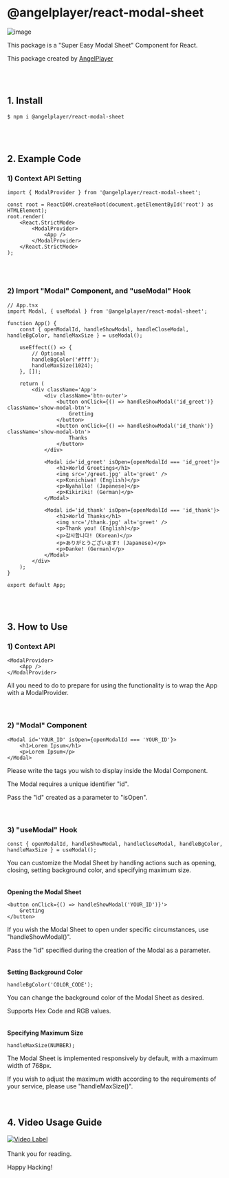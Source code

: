 # @angelplayer/react-modal-sheet

![image](https://github.com/user-attachments/assets/9494bfdf-5f98-43f3-bc40-a6c6cddd5473)

This package is a "Super Easy Modal Sheet" Component for React.

This package created by [AngelPlayer](https://angelplayer.tistory.com/)

<br/><br/>

## 1. Install

```bash
$ npm i @angelplayer/react-modal-sheet
```

<br/><br/>

## 2. Example Code

### 1) Context API Setting

```tsx
import { ModalProvider } from '@angelplayer/react-modal-sheet';

const root = ReactDOM.createRoot(document.getElementById('root') as HTMLElement);
root.render(
    <React.StrictMode>
        <ModalProvider>
            <App />
        </ModalProvider>
    </React.StrictMode>
);
```

<br/><br/>

### 2) Import "Modal" Component, and "useModal" Hook

```tsx
// App.tsx
import Modal, { useModal } from '@angelplayer/react-modal-sheet';

function App() {
    const { openModalId, handleShowModal, handleCloseModal, handleBgColor, handleMaxSize } = useModal();

    useEffect(() => {
        // Optional
        handleBgColor('#fff');
        handleMaxSize(1024);
    }, []);

    return (
        <div className='App'>
            <div className='btn-outer'>
                <button onClick={() => handleShowModal('id_greet')} className='show-modal-btn'>
                    Gretting
                </button>
                <button onClick={() => handleShowModal('id_thank')} className='show-modal-btn'>
                    Thanks
                </button>
            </div>

            <Modal id='id_greet' isOpen={openModalId === 'id_greet'}>
                <h1>World Greetings</h1>
                <img src='/greet.jpg' alt='greet' />
                <p>Konichiwa! (English)</p>
                <p>Nyahallo! (Japanese)</p>
                <p>Kikiriki! (German)</p>
            </Modal>

            <Modal id='id_thank' isOpen={openModalId === 'id_thank'}>
                <h1>World Thanks</h1>
                <img src='/thank.jpg' alt='greet' />
                <p>Thank you! (English)</p>
                <p>감사합니다! (Korean)</p>
                <p>ありがとうございます! (Japanese)</p>
                <p>Danke! (German)</p>
            </Modal>
        </div>
    );
}

export default App;
```

<br/><br/>

## 3. How to Use

### 1) Context API

```tsx
<ModalProvider>
    <App />
</ModalProvider>
```

All you need to do to prepare for using the functionality is to wrap the App with a ModalProvider.
<br/><br/><br/>

### 2) "Modal" Component

```tsx
<Modal id='YOUR_ID' isOpen={openModalId === 'YOUR_ID'}>
    <h1>Lorem Ipsum</h1>
    <p>Lorem Ipsum</p>
</Modal>
```

Please write the tags you wish to display inside the Modal Component.

The Modal requires a unique identifier "id".

Pass the "id" created as a parameter to "isOpen".
<br/><br/><br/>

### 3) "useModal" Hook

```tsx
const { openModalId, handleShowModal, handleCloseModal, handleBgColor, handleMaxSize } = useModal();
```

You can customize the Modal Sheet by handling actions such as opening, closing, setting background color, and specifying maximum size.
<br/><br/><br/>
<b>Opening the Modal Sheet</b>

```tsx
<button onClick={() => handleShowModal('YOUR_ID')}'>
    Gretting
</button>
```

If you wish the Modal Sheet to open under specific circumstances, use "handleShowModal()".

Pass the "id" specified during the creation of the Modal as a parameter.
<br/><br/><br/>
<b>Setting Background Color</b>

```tsx
handleBgColor('COLOR_CODE');
```

You can change the background color of the Modal Sheet as desired.

Supports Hex Code and RGB values.
<br/><br/><br/>
<b>Specifying Maximum Size</b>

```tsx
handleMaxSize(NUMBER);
```

The Modal Sheet is implemented responsively by default, with a maximum width of 768px.

If you wish to adjust the maximum width according to the requirements of your service, please use "handleMaxSize()".
<br/><br/><br/>

## 4. Video Usage Guide

[![Video Label](http://img.youtube.com/vi/Fuq-ruvCQYg/0.jpg)](https://youtu.be/Fuq-ruvCQYg)
<br/><br/>
Thank you for reading.

Happy Hacking!
